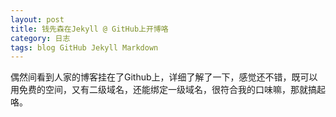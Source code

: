 ```yaml
---
layout: post
title: 钱先森在Jekyll @ GitHub上开博咯
category: 日志
tags: blog GitHub Jekyll Markdown
---
```


偶然间看到人家的博客挂在了Github上，详细了解了一下，感觉还不错，既可以用免费的空间，又有二级域名，还能绑定一级域名，很符合我的口味嘛，那就搞起咯。

